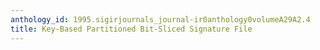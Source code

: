 ```yaml
---
anthology_id: 1995.sigirjournals_journal-ir0anthology0volumeA29A2.4
title: Key-Based Partitioned Bit-Sliced Signature File
---
```

